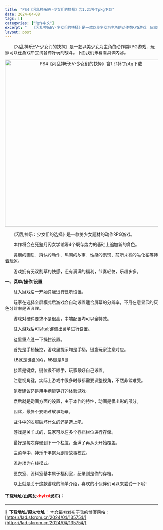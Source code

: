 ```yaml
---
title: "PS4《闪乱神乐EV-少女们的抉择》含1.21补丁pkg下载"
date: 2024-04-08
tags: []
categories: ["动作中文"]
excerpt: "　　《闪乱神乐EV-少女们的抉择》是一款以美少女为主角的动作类RPG游戏，玩家可以在游戏中尝试各种好玩的战斗。下面我们来看看具体内容。 　　《闪乱神乐：少女们的选择》是一款美少女题材的动作RPG游戏。 　　本作将会在死塾月闪女学馆等4个既存势力的基础上追加新的角色。 　　美丽的画质、爽快的动作、热闹&hellip;"
layout: post
---
```


 <p>　　《闪乱神乐EV-少女们的抉择》是一款以美少女为主角的动作类RPG游戏，玩家可以在游戏中尝试各种好玩的战斗。下面我们来看看具体内容。</p> <p align="center"><img border="0" src="https://lad.sfcrom.cn/wp-content/uploads/2024/04/20240408_6613574c767bb.webp" width="550" alt="PS4《闪乱神乐EV-少女们的抉择》含1.21补丁pkg下载" /></p> <p>　　《闪乱神乐：少女们的选择》是一款美少女题材的动作RPG游戏。</p> <p>　　本作将会在死塾月闪女学馆等4个既存势力的基础上追加新的角色。</p> <p>　　美丽的画质、爽快的动作、热闹的故事、性感的表现，前所未有的进化在等待着玩家。</p> <p>　　游戏拥有无双割草的快感，还有满满的福利，节奏轻快，乐趣多多。</p> <p><strong>一、菜单/操作/设置</strong></p> <p>　　进入游戏后一开始只能进行显示设置。</p> <p>　　玩家在选择全屏模式后游戏会自动设置适合屏幕的分辨率，不用在意显示的灰色分辨率是否合理。</p> <p>　　游戏对硬件要求不是很高，中端配置均可以全特效。</p> <p>　　进入游戏后可以tab键调出菜单进行设置。</p> <p>　　这里重点说一下操控设置。</p> <p>　　首先是手柄操控，游戏里提示均是手柄，键盘玩家注意对应。</p> <p>　　LB就是键盘的Q，RB键是R键</p> <p>　　接着是键盘，键位很不顺手，玩家最好自己设置。</p> <p>　　注意视角键，实际上游戏中很多时候都需要调整视角，不然非常难受。</p> <p>　　笔者建议还是用手柄能更好的体验游戏。</p> <p>　　然后就是动画方面的设置，由于本作的特性，动画是很出彩的部分。</p> <p>　　因此，最好不要略过故事场景。</p> <p>　　战斗中的衣服破坏什么的还是选上吧。</p> <p>　　游戏是关卡式的，玩家可以在多个存档栏位进行存储。</p> <p>　　最好是每次存储到下一个栏位，全满了再从头开始覆盖。</p> <p>　　主菜单中，神乐千年祭为剧情故事模式。</p> <p>　　忍道场为在线模式。</p> <p>　　更衣室、资料室基本属于福利室，纪录则是你的存档。</p> <p>　　以上就是关于这款游戏的简单介绍，喜欢的小伙伴们可以来尝试一下哟!</p> <p><h4>下载地址(由网友<font color="red">xhylzd</font>发布)：</h4></p> 

---
📖 **下载地址/原文地址：** 本文最初发布于我的博客网站：[https://lad.sfcrom.cn/2024/04/135754/](https://lad.sfcrom.cn/2024/04/135754/)
